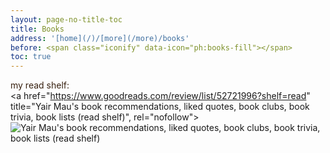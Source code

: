```yaml
---
layout: page-no-title-toc
title: Books
address: '[home](/)/[more](/more)/books'
before: <span class="iconify" data-icon="ph:books-fill"></span>
toc: true
---
```


<span style="color: #382110">my read shelf:</span><br/><a href="https://www.goodreads.com/review/list/52721996?shelf=read" title="Yair Mau's book recommendations, liked quotes, book clubs, book trivia, book lists (read shelf)", rel="nofollow"><img border="0" alt="Yair Mau's book recommendations, liked quotes, book clubs, book trivia, book lists (read shelf)" src="https://s.gr-assets.com/images/badge/badge1.jpg"></a>